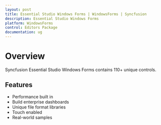 ```yaml
---
layout: post
title: Essential Studio Windows Forms | WindowsForms | Syncfusion
description: Essential Studio Windows Forms
platform: WindowsForms
control: Editors Package
documentation: ug
---
```


# Overview

Syncfusion Essential Studio Windows Forms contains 110+ unique controls.

## Features

* Performance built in
* Build enterprise dashboards
* Unique file format libraries
* Touch enabled
* Real-world samples
